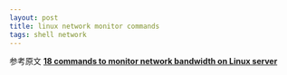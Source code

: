 ```yaml
---
layout: post
title: linux network monitor commands
tags: shell network
---
```



参考原文 [**18 commands to monitor network bandwidth on Linux server**](http://www.binarytides.com/linux-commands-monitor-network/)
